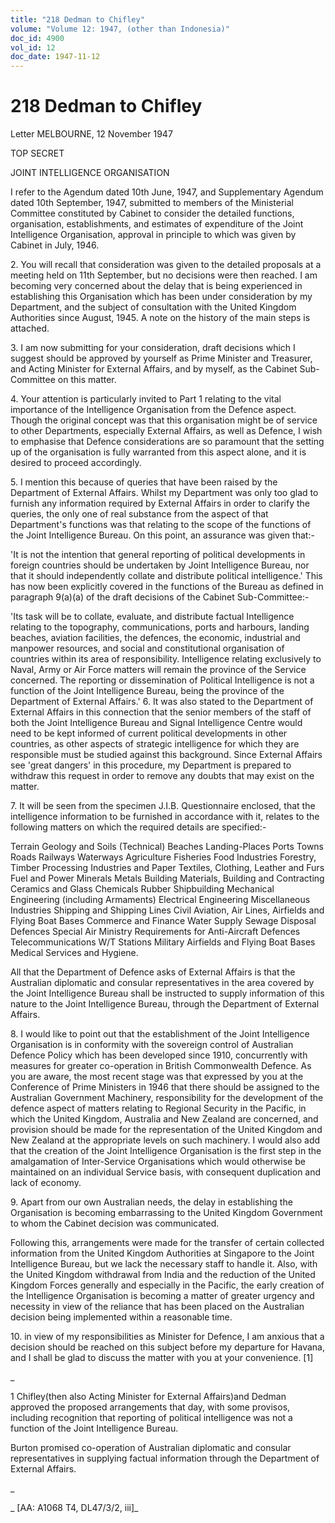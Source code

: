 ```yaml
---
title: "218 Dedman to Chifley"
volume: "Volume 12: 1947, (other than Indonesia)"
doc_id: 4900
vol_id: 12
doc_date: 1947-11-12
---
```


# 218 Dedman to Chifley

Letter MELBOURNE, 12 November 1947

TOP SECRET

JOINT INTELLIGENCE ORGANISATION

I refer to the Agendum dated 10th June, 1947, and Supplementary Agendum dated 10th September, 1947, submitted to members of the Ministerial Committee constituted by Cabinet to consider the detailed functions, organisation, establishments, and estimates of expenditure of the Joint Intelligence Organisation, approval in principle to which was given by Cabinet in July, 1946.

2\. You will recall that consideration was given to the detailed proposals at a meeting held on 11th September, but no decisions were then reached. I am becoming very concerned about the delay that is being experienced in establishing this Organisation which has been under consideration by my Department, and the subject of consultation with the United Kingdom Authorities since August, 1945. A note on the history of the main steps is attached.

3\. I am now submitting for your consideration, draft decisions which I suggest should be approved by yourself as Prime Minister and Treasurer, and Acting Minister for External Affairs, and by myself, as the Cabinet Sub-Committee on this matter.

4\. Your attention is particularly invited to Part 1 relating to the vital importance of the Intelligence Organisation from the Defence aspect. Though the original concept was that this organisation might be of service to other Departments, especially External Affairs, as well as Defence, I wish to emphasise that Defence considerations are so paramount that the setting up of the organisation is fully warranted from this aspect alone, and it is desired to proceed accordingly.

5\. I mention this because of queries that have been raised by the Department of External Affairs. Whilst my Department was only too glad to furnish any information required by External Affairs in order to clarify the queries, the only one of real substance from the aspect of that Department's functions was that relating to the scope of the functions of the Joint Intelligence Bureau. On this point, an assurance was given that:-

'It is not the intention that general reporting of political developments in foreign countries should be undertaken by Joint Intelligence Bureau, nor that it should independently collate and distribute political intelligence.' This has now been explicitly covered in the functions of the Bureau as defined in paragraph 9(a)(a) of the draft decisions of the Cabinet Sub-Committee:-

'Its task will be to collate, evaluate, and distribute factual Intelligence relating to the topography, communications, ports and harbours, landing beaches, aviation facilities, the defences, the economic, industrial and manpower resources, and social and constitutional organisation of countries within its area of responsibility. Intelligence relating exclusively to Naval, Army or Air Force matters will remain the province of the Service concerned. The reporting or dissemination of Political Intelligence is not a function of the Joint Intelligence Bureau, being the province of the Department of External Affairs.' 6. It was also stated to the Department of External Affairs in this connection that the senior members of the staff of both the Joint Intelligence Bureau and Signal Intelligence Centre would need to be kept informed of current political developments in other countries, as other aspects of strategic intelligence for which they are responsible must be studied against this background. Since External Affairs see 'great dangers' in this procedure, my Department is prepared to withdraw this request in order to remove any doubts that may exist on the matter.

7\. It will be seen from the specimen J.I.B. Questionnaire enclosed, that the intelligence information to be furnished in accordance with it, relates to the following matters on which the required details are specified:-

Terrain Geology and Soils (Technical) Beaches Landing-Places Ports Towns Roads Railways Waterways Agriculture Fisheries Food Industries Forestry, Timber Processing Industries and Paper Textiles, Clothing, Leather and Furs Fuel and Power Minerals Metals Building Materials, Building and Contracting Ceramics and Glass Chemicals Rubber Shipbuilding Mechanical Engineering (including Armaments) Electrical Engineering Miscellaneous Industries Shipping and Shipping Lines Civil Aviation, Air Lines, Airfields and Flying Boat Bases Commerce and Finance Water Supply Sewage Disposal Defences Special Air Ministry Requirements for Anti-Aircraft Defences Telecommunications W/T Stations Military Airfields and Flying Boat Bases Medical Services and Hygiene.

All that the Department of Defence asks of External Affairs is that the Australian diplomatic and consular representatives in the area covered by the Joint Intelligence Bureau shall be instructed to supply information of this nature to the Joint Intelligence Bureau, through the Department of External Affairs.

8\. I would like to point out that the establishment of the Joint Intelligence Organisation is in conformity with the sovereign control of Australian Defence Policy which has been developed since 1910, concurrently with measures for greater co-operation in British Commonwealth Defence. As you are aware, the most recent stage was that expressed by you at the Conference of Prime Ministers in 1946 that there should be assigned to the Australian Government Machinery, responsibility for the development of the defence aspect of matters relating to Regional Security in the Pacific, in which the United Kingdom, Australia and New Zealand are concerned, and provision should be made for the representation of the United Kingdom and New Zealand at the appropriate levels on such machinery. I would also add that the creation of the Joint Intelligence Organisation is the first step in the amalgamation of Inter-Service Organisations which would otherwise be maintained on an individual Service basis, with consequent duplication and lack of economy.

9\. Apart from our own Australian needs, the delay in establishing the Organisation is becoming embarrassing to the United Kingdom Government to whom the Cabinet decision was communicated.

Following this, arrangements were made for the transfer of certain collected information from the United Kingdom Authorities at Singapore to the Joint Intelligence Bureau, but we lack the necessary staff to handle it. Also, with the United Kingdom withdrawal from India and the reduction of the United Kingdom Forces generally and especially in the Pacific, the early creation of the Intelligence Organisation is becoming a matter of greater urgency and necessity in view of the reliance that has been placed on the Australian decision being implemented within a reasonable time.

10\. in view of my responsibilities as Minister for Defence, I am anxious that a decision should be reached on this subject before my departure for Havana, and I shall be glad to discuss the matter with you at your convenience. [1]

_

1 Chifley(then also Acting Minister for External Affairs)and Dedman approved the proposed arrangements that day, with some provisos, including recognition that reporting of political intelligence was not a function of the Joint Intelligence Bureau.

Burton promised co-operation of Australian diplomatic and consular representatives in supplying factual information through the Department of External Affairs.

_

_ [AA: A1068 T4, DL47/3/2, iii]_
